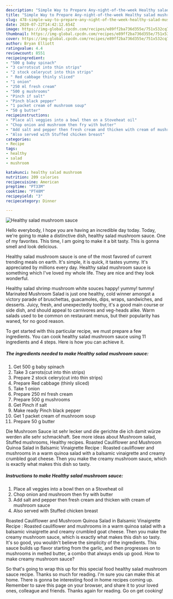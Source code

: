 ```yaml
---
description: "Simple Way to Prepare Any-night-of-the-week Healthy salad mushroom sauce"
title: "Simple Way to Prepare Any-night-of-the-week Healthy salad mushroom sauce"
slug: 478-simple-way-to-prepare-any-night-of-the-week-healthy-salad-mushroom-sauce
date: 2020-07-22T14:42:12.654Z
image: https://img-global.cpcdn.com/recipes/e89ff2ba736d355e/751x532cq70/healthy-salad-mushroom-sauce-recipe-main-photo.jpg
thumbnail: https://img-global.cpcdn.com/recipes/e89ff2ba736d355e/751x532cq70/healthy-salad-mushroom-sauce-recipe-main-photo.jpg
cover: https://img-global.cpcdn.com/recipes/e89ff2ba736d355e/751x532cq70/healthy-salad-mushroom-sauce-recipe-main-photo.jpg
author: Bryan Elliott
ratingvalue: 4.4
reviewcount: 8551
recipeingredient:
- "500 g baby spinach"
- "3 carrotscut into thin strips"
- "2 stock celerycut into thin strips"
- " Red cabbage thinly sliced"
- "1 onion"
- "250 ml fresh cream"
- "500 g mushrooms"
- "Pinch if salt"
- "Pinch black pepper"
- "1 packet cream of mushroom soup"
- "50 g butter"
recipeinstructions:
- "Place all veggies into a bowl then on a Stoveheat oil"
- "Chop onion and mushroom then fry with butter"
- "Add salt and pepper then fresh cream and thicken with cream of mushroom sauce"
- "Also served with Stuffed chicken breast"
categories:
- Recipe
tags:
- healthy
- salad
- mushroom

katakunci: healthy salad mushroom 
nutrition: 209 calories
recipecuisine: American
preptime: "PT33M"
cooktime: "PT48M"
recipeyield: "3"
recipecategory: Dinner

---
```



![Healthy salad mushroom sauce](https://img-global.cpcdn.com/recipes/e89ff2ba736d355e/751x532cq70/healthy-salad-mushroom-sauce-recipe-main-photo.jpg)

Hello everybody, I hope you are having an incredible day today. Today, we're going to make a distinctive dish, healthy salad mushroom sauce. One of my favorites. This time, I am going to make it a bit tasty. This is gonna smell and look delicious.

Healthy salad mushroom sauce is one of the most favored of current trending meals on earth. It's simple, it is quick, it tastes yummy. It's appreciated by millions every day. Healthy salad mushroom sauce is something which I've loved my whole life. They are nice and they look wonderful.

Healthy salad shrimp mushroom white souces happy! yummy! tummy! Marinated Mushroom Salad is just one healthy, cold winner amongst a victory parade of bruschettas, guacamoles, dips, wraps, sandwiches, and desserts. Juicy, fresh, and unexpectedly toothy, it&#39;s a good main course or side dish, and should appeal to carnivores and veg-heads alike. Warm salads used to be common on restaurant menus, but their popularity has waned, for no good reason.


To get started with this particular recipe, we must prepare a few ingredients. You can cook healthy salad mushroom sauce using 11 ingredients and 4 steps. Here is how you can achieve it.

<!--inarticleads1-->

##### The ingredients needed to make Healthy salad mushroom sauce:

1. Get 500 g baby spinach
1. Take 3 carrots(cut into thin strips)
1. Prepare 2 stock celery(cut into thin strips)
1. Prepare  Red cabbage (thinly sliced)
1. Take 1 onion
1. Prepare 250 ml fresh cream
1. Prepare 500 g mushrooms
1. Get Pinch if salt
1. Make ready Pinch black pepper
1. Get 1 packet cream of mushroom soup
1. Prepare 50 g butter


Die Mushroom Sauce ist sehr lecker und die gerichte die ich damit würze werden alle sehr schmackhaft. See more ideas about Mushroom salad, Stuffed mushrooms, Healthy recipes. Roasted Cauliflower and Mushroom Quinoa Salad in Balsamic Vinaigrette Recipe : Roasted cauliflower and mushrooms in a warm quinoa salad with a balsamic vinaigrette and creamy crumbled goat cheese. Then you make the creamy mushroom sauce, which is exactly what makes this dish so tasty. 

<!--inarticleads2-->

##### Instructions to make Healthy salad mushroom sauce:

1. Place all veggies into a bowl then on a Stoveheat oil
1. Chop onion and mushroom then fry with butter
1. Add salt and pepper then fresh cream and thicken with cream of mushroom sauce
1. Also served with Stuffed chicken breast


Roasted Cauliflower and Mushroom Quinoa Salad in Balsamic Vinaigrette Recipe : Roasted cauliflower and mushrooms in a warm quinoa salad with a balsamic vinaigrette and creamy crumbled goat cheese. Then you make the creamy mushroom sauce, which is exactly what makes this dish so tasty. It&#39;s so good, you wouldn&#39;t believe the simplicity of the ingredients. This sauce builds up flavor starting from the garlic, and then progresses on to mushrooms in melted butter, a combo that always ends up good. How to make creamy mushroom sauce? 

So that's going to wrap this up for this special food healthy salad mushroom sauce recipe. Thanks so much for reading. I'm sure you can make this at home. There is gonna be interesting food in home recipes coming up. Remember to save this page on your browser, and share it to your loved ones, colleague and friends. Thanks again for reading. Go on get cooking!
